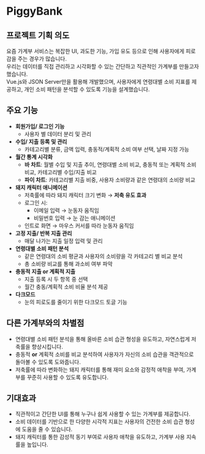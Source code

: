 # PiggyBank

## 프로젝트 기획 의도

요즘 가계부 서비스는 복잡한 UI, 과도한 기능, 가입 유도 등으로 인해 사용자에게 피로감을 주는 경우가 많습니다.  
우리는 데이터를 직접 관리하고 시각화할 수 있는 간단하고 직관적인 가계부를 만들고자 했습니다.  
Vue.js와 JSON Server만을 활용해 개발했으며, 사용자에게 연령대별 소비 지표를 제공하고, 개인 소비 패턴을 분석할 수 있도록 기능을 설계했습니다.

## 주요 기능

- **회원가입/ 로그인 기능**  
    - 사용자 별 데이터 분리 및 관리
- **수입/ 지출 등록 및 관리**  
    - 카테고리별 분류, 금액 입력, 충동적/계획적 소비 여부 선택, 날짜 지정 가능
- **월간 통계 시각화**  
    - **바 차트**: 월별 수입 및 지출 추이, 연령대별 소비 비교, 충동적 또는 계획적 소비 비교, 카테고리별 수입/지출 비교
    - **파이 차트**: 카테고리별 지출 비중, 사용자 소비량과 같은 연령대의 소비량 비교
- **돼지 캐릭터 애니메이션**  
    - 저축률에 따라 돼지 캐릭터 크기 변화 → **저축 유도 효과**
    - 로그인 시:
        - 이메일 입력 → 눈동자 움직임
        - 비밀번호 입력 → 눈 감는 애니메이션
    - 인트로 화면 → 마우스 커서를 따라 눈동자 움직임
- **고정 지출/ 반복 지출 관리**  
    - 매달 나가는 지출 일정 입력 및 관리
- **연령대별 소비 패턴 분석**  
    - 같은 연령대의 소비 평균과 사용자의 소비량을 각 카테고리 별 비교 분석
    - 총 소비량 비교를 통해 과소비 여부 파악
- **충동적 지출 or 계획적 지출**  
    - 지출 등록 시 두 항목 중 선택
    - 월간 충동/계획적 소비 비율 분석 제공
- **다크모드**  
    - 눈의 피로도를 줄이기 위한 다크모드 토글 기능

## 다른 가계부와의 차별점

- 연령대별 소비 패턴 분석을 통해 올바른 소비 습관 형성을 유도하고, 자연스럽게 저축률을 향상시킵니다.
- 충동적 **or** 계획적 소비를 비교 분석하여 사용자가 자신의 소비 습관을 객관적으로 돌아볼 수 있도록 도와줍니다.
- 저축률에 따라 변화하는 돼지 캐릭터를 통해 재미 요소와 감정적 애착을 부여, 가계부를 꾸준히 사용할 수 있도록 유도합니다.

## 기대효과

- 직관적이고 간단한 UI를 통해 누구나 쉽게 사용할 수 있는 가계부를 제공합니다.
- 소비 데이터를 기반으로 한 다양한 시각적 지표는 사용자의 건전한 소비 습관 형성에 도움을 줄 수 있습니다.
- 돼지 캐릭터를 통한 감성적 동기 부여로 사용자 애착을 유도하고, 가계부 사용 지속률을 높입니다.
